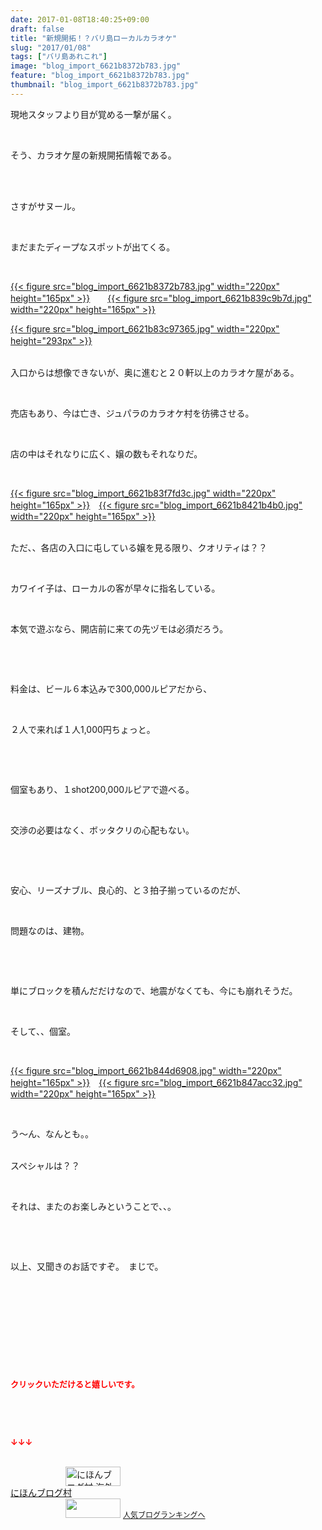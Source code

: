 ```yaml
---
date: 2017-01-08T18:40:25+09:00
draft: false
title: "新規開拓！？バリ島ローカルカラオケ"
slug: "2017/01/08"
tags: ["バリ島あれこれ"]
image: "blog_import_6621b8372b783.jpg"
feature: "blog_import_6621b8372b783.jpg"
thumbnail: "blog_import_6621b8372b783.jpg"
---
```

<p>現地スタッフより目が覚める一撃が届く。</p><p> </p><p>そう、カラオケ屋の新規開拓情報である。</p><p> </p><p><br/>さすがサヌール。</p><p> </p><p>まだまたディープなスポットが出てくる。</p><p> </p><p><a href="blog_import_6621b838429ba.jpg">{{< figure src="blog_import_6621b8372b783.jpg" width="220px" height="165px" >}}</a>　　<a href="blog_import_6621b83adee12.jpg">{{< figure src="blog_import_6621b839c9b7d.jpg" width="220px" height="165px" >}}</a></p><p><a href="blog_import_6621b83dab582.jpg">{{< figure src="blog_import_6621b83c97365.jpg" width="220px" height="293px" >}}</a>　</p><p><br/>入口からは想像できないが、奥に進むと２０軒以上のカラオケ屋がある。</p><p> </p><p>売店もあり、今は亡き、ジュパラのカラオケ村を彷彿させる。</p><p> </p><p>店の中はそれなりに広く、嬢の数もそれなりだ。</p><p> </p><p><a href="blog_import_6621b840c62e8.jpg">{{< figure src="blog_import_6621b83f7fd3c.jpg" width="220px" height="165px" >}}</a>　<a href="blog_import_6621b84334c7b.jpg">{{< figure src="blog_import_6621b8421b4b0.jpg" width="220px" height="165px" >}}</a></p><p><br/>ただ、、各店の入口に屯している嬢を見る限り、クオリティは？？</p><p> </p><p>カワイイ子は、ローカルの客が早々に指名している。</p><p> </p><p>本気で遊ぶなら、開店前に来ての先ヅモは必須だろう。</p><p> </p><p> </p><p>料金は、ビール６本込みで300,000ルピアだから、</p><p> </p><p>２人で来れば１人1,000円ちょっと。</p><p> </p><p> </p><p>個室もあり、１shot200,000ルピアで遊べる。</p><p> </p><p>交渉の必要はなく、ボッタクリの心配もない。</p><p> </p><p> </p><p>安心、リーズナブル、良心的、と３拍子揃っているのだが、</p><p> </p><p>問題なのは、建物。　</p><p> </p><p> </p><p>単にブロックを積んだだけなので、地震がなくても、今にも崩れそうだ。</p><p> </p><p>そして、、個室。</p><p> </p><p><a href="blog_import_6621b845eb70b.jpg">{{< figure src="blog_import_6621b844d6908.jpg" width="220px" height="165px" >}}</a>　<a href="blog_import_6621b848bdbcf.jpg">{{< figure src="blog_import_6621b847acc32.jpg" width="220px" height="165px" >}}</a></p><p> </p><p>う～ん、なんとも。。</p><p><br/>スペシャルは？？</p><p> </p><p>それは、またのお楽しみということで、、。</p><p> </p><p> </p><p>以上、又聞きのお話ですぞ。　まじで。</p><p> </p><p> </p><p> </p><p> </p><p> </p><p><font color="#ff0000" size="2"><strong>クリックいただけると嬉しいです。</strong></font></p><p> </p><p> </p><p><font color="#ff0000" size="2"><strong>↓↓↓</strong></font></p><p><br/><a href="ranking.html?p_cid=01260127" target="_blank"><img width="88" height="31" alt="にほんブログ村 海外生活ブログ バリ島情報へ" src="data:image/svg+xml;charset=utf-8,%3Csvg%20xmlns%3D%22http%3A%2F%2Fwww.w3.org%2F2000%2Fsvg%22%20title%3D%22Placeholder%20for%20Images%22%20role%3D%22presentation%22%20viewBox%3D%220%200%2088%2031%22%20%2F%3E" border="0" data-src="https://img-proxy.blog-video.jp/images?url=http%3A%2F%2Foverseas.blogmura.com%2Fbali%2Fimg%2Fbali88_31.gif" style="aspect-ratio: auto 88 / 31;"/><noscript><img width="88" height="31" alt="にほんブログ村 海外生活ブログ バリ島情報へ" src="https://img-proxy.blog-video.jp/images?url=http%3A%2F%2Foverseas.blogmura.com%2Fbali%2Fimg%2Fbali88_31.gif" border="0"></noscript></a><br/><a href="ranking.html?p_cid=01260127" target="_blank">にほんブログ村</a><br/><a title="人気ブログランキングへ" href="link.php?1804582"><img width="88" height="31" src="data:image/svg+xml;charset=utf-8,%3Csvg%20xmlns%3D%22http%3A%2F%2Fwww.w3.org%2F2000%2Fsvg%22%20title%3D%22Placeholder%20for%20Images%22%20role%3D%22presentation%22%20viewBox%3D%220%200%2088%2031%22%20%2F%3E" border="0" data-src="https://blog.with2.net/img/banner/banner_22.gif" style="aspect-ratio: auto 88 / 31;"/><noscript><img width="88" height="31" src="https://blog.with2.net/img/banner/banner_22.gif" border="0"></noscript></a> <a style="font-size: 12px;" href="link.php?1804582">人気ブログランキングへ</a></p>

